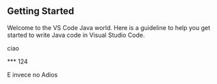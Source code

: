 ## Getting Started

Welcome to the VS Code Java world. Here is a guideline to help you get started to write Java code in Visual Studio Code.

ciao

*** 124

E invece no
Adios

